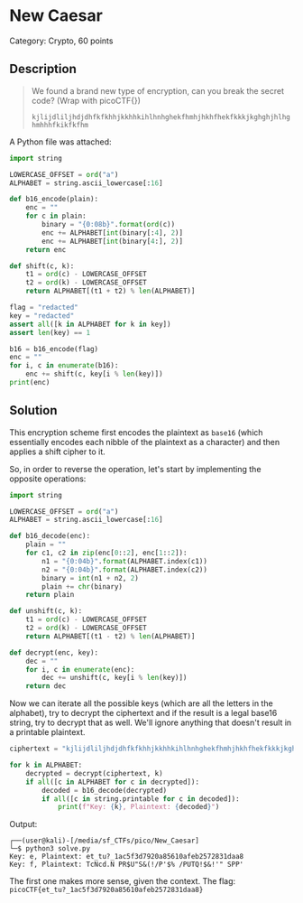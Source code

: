 # New Caesar
Category: Crypto, 60 points

## Description

> We found a brand new type of encryption, can you break the secret code? (Wrap with picoCTF{}) 
> 
> `kjlijdliljhdjdhfkfkhhjkkhhkihlhnhghekfhmhjhkhfhekfkkkjkghghjhlhghmhhhfkikfkfhm`

A Python file was attached:

```python
import string

LOWERCASE_OFFSET = ord("a")
ALPHABET = string.ascii_lowercase[:16]

def b16_encode(plain):
	enc = ""
	for c in plain:
		binary = "{0:08b}".format(ord(c))
		enc += ALPHABET[int(binary[:4], 2)]
		enc += ALPHABET[int(binary[4:], 2)]
	return enc

def shift(c, k):
	t1 = ord(c) - LOWERCASE_OFFSET
	t2 = ord(k) - LOWERCASE_OFFSET
	return ALPHABET[(t1 + t2) % len(ALPHABET)]

flag = "redacted"
key = "redacted"
assert all([k in ALPHABET for k in key])
assert len(key) == 1

b16 = b16_encode(flag)
enc = ""
for i, c in enumerate(b16):
	enc += shift(c, key[i % len(key)])
print(enc)

```

## Solution

This encryption scheme first encodes the plaintext as `base16` (which essentially encodes each nibble of the plaintext as a character) and then applies a shift cipher to it.

So, in order to reverse the operation, let's start by implementing the opposite operations:

```python
import string

LOWERCASE_OFFSET = ord("a")
ALPHABET = string.ascii_lowercase[:16]

def b16_decode(enc):
    plain = ""
    for c1, c2 in zip(enc[0::2], enc[1::2]):
        n1 = "{0:04b}".format(ALPHABET.index(c1))
        n2 = "{0:04b}".format(ALPHABET.index(c2))
        binary = int(n1 + n2, 2)
        plain += chr(binary)
    return plain

def unshift(c, k):
    t1 = ord(c) - LOWERCASE_OFFSET
    t2 = ord(k) - LOWERCASE_OFFSET
    return ALPHABET[(t1 - t2) % len(ALPHABET)]

def decrypt(enc, key):
    dec = ""
    for i, c in enumerate(enc):
        dec += unshift(c, key[i % len(key)])
    return dec
```

Now we can iterate all the possible keys (which are all the letters in the alphabet), try to decrypt the ciphertext and if the result is a legal base16 string, try to decrypt that as well. We'll ignore anything that doesn't result in a printable plaintext.

```python
ciphertext = "kjlijdliljhdjdhfkfkhhjkkhhkihlhnhghekfhmhjhkhfhekfkkkjkghghjhlhghmhhhfkikfkfhm"

for k in ALPHABET:
    decrypted = decrypt(ciphertext, k)
    if all([c in ALPHABET for c in decrypted]):
        decoded = b16_decode(decrypted)
        if all([c in string.printable for c in decoded]):
            print(f"Key: {k}, Plaintext: {decoded}")
```

Output:

```console
┌──(user@kali)-[/media/sf_CTFs/pico/New_Caesar]
└─$ python3 solve.py
Key: e, Plaintext: et_tu?_1ac5f3d7920a85610afeb2572831daa8
Key: f, Plaintext: TcNcd.N PR$U"S&(!/P'$% /PUTQ!$&!'" SPP'
```

The first one makes more sense, given the context. The flag: `picoCTF{et_tu?_1ac5f3d7920a85610afeb2572831daa8}`